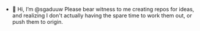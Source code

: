 - 👋 Hi, I’m @sgaduuw
  Please bear witness to me creating repos for ideas, and realizing I don't actually having the spare time to work them out, or push them to origin.

<!---
sgaduuw/sgaduuw is a ✨ special ✨ repository because its `README.md` (this file) appears on your GitHub profile.
You can click the Preview link to take a look at your changes.
--->
